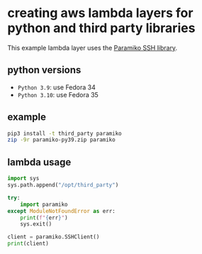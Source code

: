 # creating aws lambda layers for python and third party libraries

This example lambda layer uses the [Paramiko SSH library](https://www.paramiko.org/).

## python versions
* `Python 3.9`: use Fedora 34
* `Python 3.10`: use Fedora 35

## example
```bash
pip3 install -t third_party paramiko
zip -9r paramiko-py39.zip paramiko
```

## lambda usage
```python
import sys
sys.path.append("/opt/third_party")

try:
    import paramiko
except ModuleNotFoundError as err:
    print(f"{err}")
    sys.exit()

client = paramiko.SSHClient()
print(client)
```
